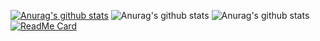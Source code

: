 [![Anurag's github stats](https://github-readme-stats.vercel.app/api?username=Barkhayot)](https://github.com/anuraghazra/github-readme-stats)
![Anurag's github stats](https://github-readme-stats.vercel.app/api?username=Barkhayot&show_icons=true)
![Anurag's github stats](https://github-readme-stats.vercel.app/api?username=anuraghazra&show_icons=true&theme=dark)
[![ReadMe Card](https://github-readme-stats.vercel.app/api/pin/?username=anuraghazra&repo=github-readme-stats)](https://github.com/barkhayot/CPP-class-codes)



